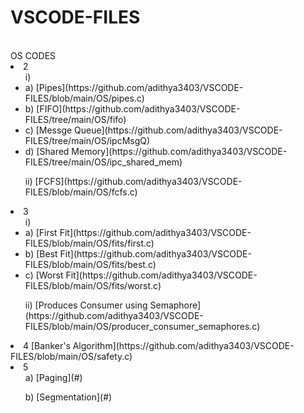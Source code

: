 # VSCODE-FILES

<br>
OS CODES
<br>
<li>2
    <ul>i)
        <li>a) [Pipes](https://github.com/adithya3403/VSCODE-FILES/blob/main/OS/pipes.c)</li>
        <li>b) [FIFO](https://github.com/adithya3403/VSCODE-FILES/tree/main/OS/fifo)</li>
        <li>c) [Messge Queue](https://github.com/adithya3403/VSCODE-FILES/tree/main/OS/ipcMsgQ)</li>
        <li>d) [Shared Memory](https://github.com/adithya3403/VSCODE-FILES/tree/main/OS/ipc_shared_mem)</li>
    </ul>
    <ul>ii) [FCFS](https://github.com/adithya3403/VSCODE-FILES/blob/main/OS/fcfs.c)</ul>
</li>
<li>3
    <ul>i)
        <li>a) [First Fit](https://github.com/adithya3403/VSCODE-FILES/blob/main/OS/fits/first.c)</li>
        <li>b) [Best Fit](https://github.com/adithya3403/VSCODE-FILES/blob/main/OS/fits/best.c)</li>
        <li>c) [Worst Fit](https://github.com/adithya3403/VSCODE-FILES/blob/main/OS/fits/worst.c)</li>
    </ul>
    <ul>ii) [Produces Consumer using Semaphore](https://github.com/adithya3403/VSCODE-FILES/blob/main/OS/producer_consumer_semaphores.c)</ul>
</li>
<li>4
    [Banker's Algorithm](https://github.com/adithya3403/VSCODE-FILES/blob/main/OS/safety.c)
</li>
<li>5
    <ul>a) [Paging](#)</ul>
    <ul>b) [Segmentation](#)</ul>
</li>